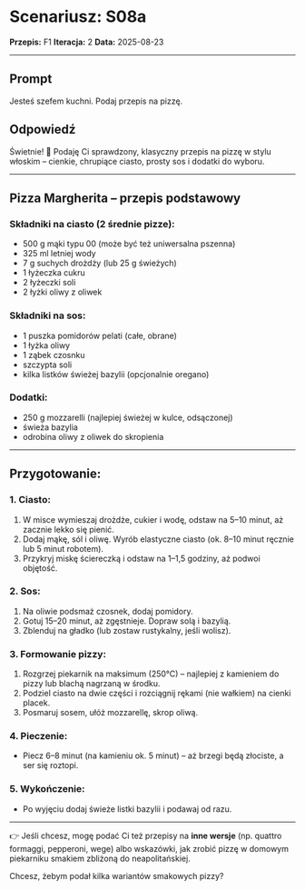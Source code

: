 ﻿# Scenariusz: S08a
**Przepis:** F1
**Iteracja:** 2
**Data:** 2025-08-23

---

## Prompt
Jesteś szefem kuchni. Podaj przepis na pizzę.


## Odpowiedź
Świetnie! 🍕 Podaję Ci sprawdzony, klasyczny przepis na pizzę w stylu włoskim – cienkie, chrupiące ciasto, prosty sos i dodatki do wyboru.

---

## **Pizza Margherita – przepis podstawowy**

### Składniki na ciasto (2 średnie pizze):

* 500 g mąki typu 00 (może być też uniwersalna pszenna)
* 325 ml letniej wody
* 7 g suchych drożdży (lub 25 g świeżych)
* 1 łyżeczka cukru
* 2 łyżeczki soli
* 2 łyżki oliwy z oliwek

### Składniki na sos:

* 1 puszka pomidorów pelati (całe, obrane)
* 1 łyżka oliwy
* 1 ząbek czosnku
* szczypta soli
* kilka listków świeżej bazylii (opcjonalnie oregano)

### Dodatki:

* 250 g mozzarelli (najlepiej świeżej w kulce, odsączonej)
* świeża bazylia
* odrobina oliwy z oliwek do skropienia

---

## **Przygotowanie:**

### 1. Ciasto:

1. W misce wymieszaj drożdże, cukier i wodę, odstaw na 5–10 minut, aż zacznie lekko się pienić.
2. Dodaj mąkę, sól i oliwę. Wyrób elastyczne ciasto (ok. 8–10 minut ręcznie lub 5 minut robotem).
3. Przykryj miskę ściereczką i odstaw na 1–1,5 godziny, aż podwoi objętość.

### 2. Sos:

1. Na oliwie podsmaż czosnek, dodaj pomidory.
2. Gotuj 15–20 minut, aż zgęstnieje. Dopraw solą i bazylią.
3. Zblenduj na gładko (lub zostaw rustykalny, jeśli wolisz).

### 3. Formowanie pizzy:

1. Rozgrzej piekarnik na maksimum (250°C) – najlepiej z kamieniem do pizzy lub blachą nagrzaną w środku.
2. Podziel ciasto na dwie części i rozciągnij rękami (nie wałkiem) na cienki placek.
3. Posmaruj sosem, ułóż mozzarellę, skrop oliwą.

### 4. Pieczenie:

* Piecz 6–8 minut (na kamieniu ok. 5 minut) – aż brzegi będą złociste, a ser się roztopi.

### 5. Wykończenie:

* Po wyjęciu dodaj świeże listki bazylii i podawaj od razu.

---

👉 Jeśli chcesz, mogę podać Ci też przepisy na **inne wersje** (np. quattro formaggi, pepperoni, wege) albo wskazówki, jak zrobić pizzę w domowym piekarniku smakiem zbliżoną do neapolitańskiej.

Chcesz, żebym podał kilka wariantów smakowych pizzy?

